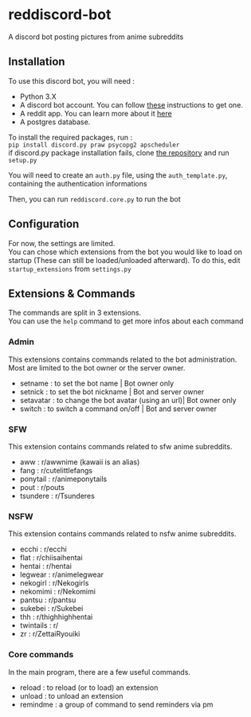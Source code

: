 # reddiscord-bot
A discord bot posting pictures from anime subreddits

## Installation  
To use this discord bot, you will need : 
- Python 3.X
- A discord bot account. You can follow [these](https://github.com/reactiflux/discord-irc/wiki/Creating-a-discord-bot-&-getting-a-token) instructions to get one.  
- A reddit app. You can learn more about it [here](http://pythonforengineers.com/build-a-reddit-bot-part-1/) 
- A postgres database. 

To install the required packages, run :  
```pip install discord.py praw psycopg2 apscheduler```  
if discord.py package installation fails, clone [the repository](https://github.com/Rapptz/discord.py) and run `setup.py`  

You will need to create an `auth.py` file, using the `auth_template.py`, containing the authentication informations  

Then, you can run `reddiscord.core.py` to run the bot  

## Configuration
For now, the settings are limited.  
You can chose which extensions from the bot you would like to load on startup (These can still be loaded/unloaded afterward). To do this, edit `startup_extensions` from `settings.py`

## Extensions & Commands
The commands are split in 3 extensions.  
You can use the `help` command to get more infos about each command

### Admin  
This extensions contains commands related to the bot administration.  
Most are limited to the bot owner or the server owner.  

- setname : to set the bot name | Bot owner only
- setnick : to set the bot nickname | Bot and server owner
- setavatar : to change the bot avatar (using an url)| Bot owner only
- switch : to switch a command on/off | Bot and server owner

### SFW
This extension contains commands related to sfw anime subreddits.
- aww : r/awwnime (kawaii is an alias)
- fang : r/cutelittlefangs
- ponytail : r/animeponytails
- pout : r/pouts
- tsundere : r/Tsunderes

### NSFW
This extension contains commands related to nsfw anime subreddits.
- ecchi : r/ecchi
- flat : r/chiisaihentai
- hentai : r/hentai
- legwear : r/animelegwear
- nekogirl : r/Nekogirls
- nekomimi : r/Nekomimi
- pantsu : r/pantsu
- sukebei : r/Sukebei
- thh : r/thighhighhentai
- twintails : r/
- zr : r/ZettaiRyouiki

### Core commands
In the main program, there are a few useful commands.
- reload : to reload (or to load) an extension
- unload : to unload an extension
- remindme : a group of command to send reminders via pm

